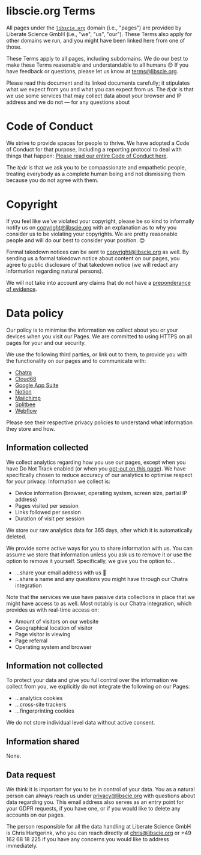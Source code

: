 # libscie.org Terms

All pages under the [`libscie.org`](http://libscie.org) domain (i.e., "pages") are provided by Liberate Science GmbH (i.e., "we", "us", "our"). These Terms also apply for other domains we run, and you might have been linked here from one of those.

These Terms apply to all pages, including subdomains. We do our best to make these Terms reasonable and understandable to all humans 😊 If you have feedback or questions, please let us know at [terms@libscie.org](mailto:terms@libscie.org).

Please read this document and its linked documents carefully; it stipulates what we expect from you and what you can expect from us. The *tl;dr* is that we use some services that may collect data about your browser and IP address and we do not — for any questions about  

# Code of Conduct

We strive to provide spaces for people to thrive. We have adopted a Code of Conduct for that purpose, including a reporting protocol to deal with things that happen: [Please read our entire Code of Conduct here](https://www.notion.so/libscie/Code-of-Conduct-580ab64832a2478fad7d9dfad9d3da15). 

The *tl;dr* is that we ask you to be compassionate and empathetic people, treating everybody as a complete human being and not dismissing them because you do not agree with them.

# Copyright

If you feel like we've violated your copyright, please be so kind to informally notify us on [copyright@libscie.org](mailto:copyright@libscie.org) with an explanation as to why you consider us to be violating your copyrights. We are pretty reasonable people and will do our best to consider your position. 😊

Formal takedown notices can be sent to [copyright@libscie.org](mailto:copyright@libscie.org) as well. By sending us a formal takedown notice about content on our pages, you agree to public disclosure of that takedown notice (we will redact any information regarding natural persons).

We will not take into account any claims that do not have a [preponderance of evidence](https://en.wikipedia.org/wiki/Burden_of_proof_(law)#Preponderance_of_the_evidence).

# Data policy

Our policy is to minimise the information we collect about you or your devices when you visit our Pages. We are committed to using HTTPS on all pages for your and our security.

We use the following third parties, or link out to them, to provide you with the functionality on our pages and to communicate with:

- [Chatra](https://chatra.com/privacy-policy/)
- [Cloud68](https://cloud68.co/)
- [Google App Suite](https://policies.google.com/privacy)
- [Notion](https://www.notion.so/Privacy-Policy-3468d120cf614d4c9014c09f6adc9091)
- [Mailchimp](https://mailchimp.com/legal/privacy/)
- [Splitbee](https://splitbee.io/privacy)
- [Webflow](https://webflow.com/legal/privacy)

Please see their respective privacy policies to understand what information they store and how.

## Information collected

We collect analytics regarding how you use our pages, except when you have Do Not Track enabled (or when you [opt-out on this page](https://libscie.org/opt-out)). We have specifically chosen to reduce accuracy of our analytics to optimise respect for your privacy. Information we collect is:

- Device information (browser, operating system, screen size, partial IP address)
- Pages visited per session
- Links followed per session
- Duration of visit per session

We store our raw analytics data for 365 days, after which it is automatically deleted.

We provide some active ways for you to share information with us. You can assume we store that information unless you ask us to remove it or use the option to remove it yourself. Specifically, we give you the option to...

- ...share your email address with us 💌
- ...share a name and any questions you might have through our Chatra integration

Note that the services we use have passive data collections in place that we might have access to as well. Most notably is our Chatra integration, which provides us with real-time access on:

- Amount of visitors on our website
- Geographical location of visitor
- Page visitor is viewing
- Page referral
- Operating system and browser

## Information not collected

To protect your data and give you full control over the information we collect from you, we explicitly do not integrate the following on our Pages:

- ...analytics cookies
- ...cross-site trackers
- ...fingerprinting cookies

We do not store individual level data without active consent.

## Information shared

None.

## Data request

We think it is important for you to be in control of your data. You as a natural person can always reach us under [privacy@libscie.org](mailto:privacy@libscie.org) with questions about data regarding you. This email address also serves as an entry point for your GDPR requests, if you have one, or if you would like to delete any accounts on our pages.

The person responsible for all the data handling at Liberate Science GmbH is Chris Hartgerink, who you can reach directly at [chris@libscie.org](mailto:chris@libscie.org) or +49 162 68 18 225 if you have any concerns you would like to address immediately.